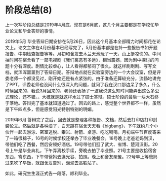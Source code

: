 # 阶段总结(8)


上一次写阶段总结是2019年4月底，现在是6月底，这几个月主要都是在学校忙毕业论文和毕业答辩的事情。

2019年5月
毕业答辩日期安排在5月26日，因此这个月基本全部精力时间都花在论文上。论文主体在4月份基本已经写完了，5月份基本都是在补一些报告书如开题报告、中期检查报告等等。月初和舍友去木兰天池玩了一天，山上挺凉快的。中间抽时间在宿舍看了一部电视剧《我们离恶有多远》，相当震撼，因为剧中探讨的问题十分有深度。剧情比较虐心，让人看得都郁闷了很久。就这样刷刷剧、写写文档，就浑浑噩噩到了答辩日期。答辩地点就在实验室旁边的一个大会议室，但是评委老师一个都没见过，刚开始还是有点紧张的。由于准备还算较充分，流畅地讲完了PPT，评委老师也没问什么很深入的问题，就问了我在汉口那边呆了多久，什么时候回来的，我说3月回来的，老师还表扬了一波我说这么短时间能弄出这么多公式理论，还不错。。大概就是就这样水过了硕士答辩。硕士阶段的最后一块大石终于落地。答辩完了基本就知道通过了。回去的路上，感觉整个世界都不一样，虽然是下午四点多，但是感觉阳光特别特别的明媚。

2019年6月
答辩完了之后，回去就是整理各种报告、文档，然后去打印店打印封装论文。然后就是各种浪了，白天蹲在宿舍天天看《bigbang》，下午就约几个小伙伴一起去游泳、密室逃脱、攀岩、射箭、桌游、吃吃喝喝。月初端午节百度寄来了一箱很粽子，16号的时候学校还举办了毕业晚餐会。18号晚上老爸老妈到汉，带他们吃了西餐，然后安顿好酒店。19号带他们逛了武大、省博、楚河汉街。20号上午是毕业典礼，下午弄离校手续，旁晚去拍了毕业照。21号主要是收拾宿舍东西，寄东西，下午带爸妈去逛光谷、拍照。晚上和舍友聚餐。22号早上等爸妈过来吃了早饭，就跟舍友告别，滴滴去高铁站了。

如此，研究生生涯正式告一段落，顺利毕业。
